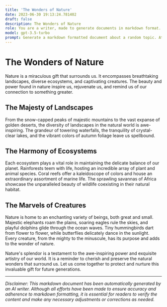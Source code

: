 ```yaml
---
title: 'The Wonders of Nature'
date: 2023-06-30 19:13:24.781402
draft: false
description: The Wonders of Nature
role: You are a writer, made to generate documents in markdown format. It is very important that all of the documents you generate are in valid markdown format.
model: gpt-3.5-turbo
prompt: Generate a markdown formatted document about a random topic. At the bottom, include a disclaimer explaining that the document was generated by you. The first line of the document should be the title. Make sure that the entire document is in proper markdown format, using a mix of various tags to make the document visually appealing.
---
```


# The Wonders of Nature

Nature is a miraculous gift that surrounds us. It encompasses breathtaking landscapes, diverse ecosystems, and captivating creatures. The beauty and power found in nature inspire us, rejuvenate us, and remind us of our connection to something greater.

## The Majesty of Landscapes

From the snow-capped peaks of majestic mountains to the vast expanse of golden deserts, the diversity of landscapes in the natural world is awe-inspiring. The grandeur of towering waterfalls, the tranquility of crystal-clear lakes, and the vibrant colors of autumn foliage leave us spellbound.

## The Harmony of Ecosystems

Each ecosystem plays a vital role in maintaining the delicate balance of our planet. Rainforests teem with life, hosting an incredible array of plant and animal species. Coral reefs offer a kaleidoscope of colors and house an extraordinary assortment of marine life. The sprawling savannas of Africa showcase the unparalleled beauty of wildlife coexisting in their natural habitat.

## The Marvels of Creatures

Nature is home to an enchanting variety of beings, both great and small. Majestic elephants roam the plains, soaring eagles rule the skies, and playful dolphins glide through the ocean waves. Tiny hummingbirds dart from flower to flower, while butterflies delicately dance in the sunlight. Every creature, from the mighty to the minuscule, has its purpose and adds to the wonder of nature.

Nature's splendor is a testament to the awe-inspiring power and exquisite artistry of our world. It is a reminder to cherish and preserve the natural wonders that surround us. Let us come together to protect and nurture this invaluable gift for future generations.

___

*Disclaimer: This markdown document has been automatically generated by an AI writer. Although all efforts have been made to ensure accuracy and adherence to markdown formatting, it is essential for readers to verify the content and make any necessary adjustments or corrections as needed.*